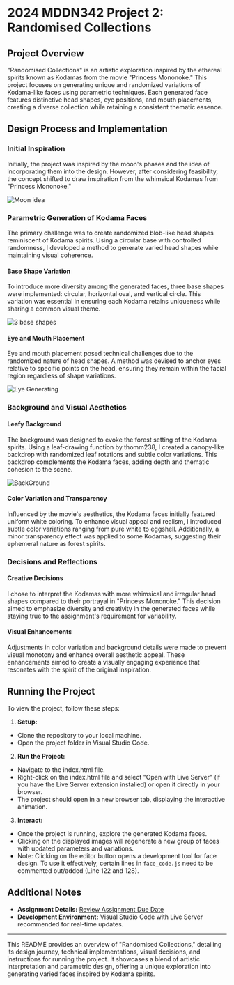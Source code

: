 # 2024 MDDN342 Project 2: Randomised Collections

## Project Overview

"Randomised Collections" is an artistic exploration inspired by the ethereal spirits known as Kodamas from the movie "Princess Mononoke." This project focuses on generating unique and randomized variations of Kodama-like faces using parametric techniques. Each generated face features distinctive head shapes, eye positions, and mouth placements, creating a diverse collection while retaining a consistent thematic essence.

## Design Process and Implementation

### Initial Inspiration

Initially, the project was inspired by the moon's phases and the idea of incorporating them into the design. However, after considering feasibility, the concept shifted to draw inspiration from the whimsical Kodamas from "Princess Mononoke."

![Moon idea](image.png)

### Parametric Generation of Kodama Faces

The primary challenge was to create randomized blob-like head shapes reminiscent of Kodama spirits. Using a circular base with controlled randomness, I developed a method to generate varied head shapes while maintaining visual coherence.

#### Base Shape Variation

To introduce more diversity among the generated faces, three base shapes were implemented: circular, horizontal oval, and vertical circle. This variation was essential in ensuring each Kodama retains uniqueness while sharing a common visual theme.

![3 base shapes](image-2.png)

#### Eye and Mouth Placement

Eye and mouth placement posed technical challenges due to the randomized nature of head shapes. A method was devised to anchor eyes relative to specific points on the head, ensuring they remain within the facial region regardless of shape variations.

![Eye Generating](image-4.png)

### Background and Visual Aesthetics

#### Leafy Background

The background was designed to evoke the forest setting of the Kodama spirits. Using a leaf-drawing function by thomm238, I created a canopy-like backdrop with randomized leaf rotations and subtle color variations. This backdrop complements the Kodama faces, adding depth and thematic cohesion to the scene.

![BackGround](image-5.png)

#### Color Variation and Transparency

Influenced by the movie's aesthetics, the Kodama faces initially featured uniform white coloring. To enhance visual appeal and realism, I introduced subtle color variations ranging from pure white to eggshell. Additionally, a minor transparency effect was applied to some Kodamas, suggesting their ephemeral nature as forest spirits.

### Decisions and Reflections

#### Creative Decisions

I chose to interpret the Kodamas with more whimsical and irregular head shapes compared to their portrayal in "Princess Mononoke." This decision aimed to emphasize diversity and creativity in the generated faces while staying true to the assignment's requirement for variability.

#### Visual Enhancements

Adjustments in color variation and background details were made to prevent visual monotony and enhance overall aesthetic appeal. These enhancements aimed to create a visually engaging experience that resonates with the spirit of the original inspiration.

## Running the Project

To view the project, follow these steps:

1. **Setup:**
  - Clone the repository to your local machine.
  - Open the project folder in Visual Studio Code.

2. **Run the Project:**
  - Navigate to the index.html file.
  - Right-click on the index.html file and select "Open with Live Server" (if you have the Live Server extension installed) or open it directly in your browser.
  - The project should open in a new browser tab, displaying the interactive animation. 

 3. **Interact:**
   - Once the project is running, explore the generated Kodama faces.
   - Clicking on the displayed images will regenerate a new group of faces with updated parameters and variations.
   - Note: Clicking on the editor button opens a development tool for face design. To use it effectively, certain lines in `face_code.js` need to be commented out/added (Line 122 and 128).

## Additional Notes

- **Assignment Details:** [Review Assignment Due Date](https://classroom.github.com/a/uYb6fuja)
- **Development Environment:** Visual Studio Code with Live Server recommended for real-time updates.

---

This README provides an overview of "Randomised Collections," detailing its design journey, technical implementations, visual decisions, and instructions for running the project. It showcases a blend of artistic interpretation and parametric design, offering a unique exploration into generating varied faces inspired by Kodama spirits.
